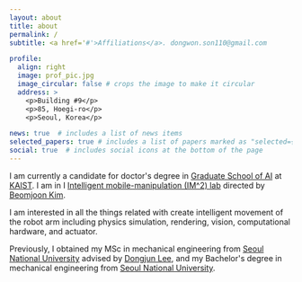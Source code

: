 ```yaml
---
layout: about
title: about
permalink: /
subtitle: <a href='#'>Affiliations</a>. dongwon.son110@gmail.com

profile:
  align: right
  image: prof_pic.jpg
  image_circular: false # crops the image to make it circular
  address: >
    <p>Building #9</p>
    <p>85, Hoegi-ro</p>
    <p>Seoul, Korea</p>

news: true  # includes a list of news items
selected_papers: true # includes a list of papers marked as "selected={true}"
social: true  # includes social icons at the bottom of the page
---
```


I am currently a candidate for doctor's degree in [Graduate School of AI](https://gsai.kaist.ac.kr/) at [KAIST](https://www.kaist.ac.kr/en/). I am in I [Intelligent mobile-manipulation (IM^2) lab](https://imsquared.github.io/) directed by [Beomjoon Kim](https://beomjoonkim.github.io/).

I am interested in all the things related with create intelligent movement of the robot arm including physics simulation, rendering, vision, computational hardware, and actuator.

Previously, I obtained my MSc in mechanical engineering from [Seoul National University](https://me.snu.ac.kr/) advised by [Dongjun Lee](http://inrol.snu.ac.kr/), and my Bachelor's degree in mechanical engineering from [Seoul National University](https://me.snu.ac.kr/).
